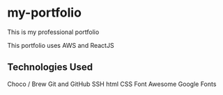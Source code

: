 # my-portfolio
This is my professional portfolio

This portfolio uses AWS and ReactJS

## Technologies Used
Choco / Brew
Git and GitHub
SSH
html
CSS
Font Awesome
Google Fonts
